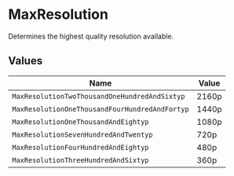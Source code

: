 # MaxResolution

Determines the highest quality resolution available.



## Values

| Name                                           | Value                                          |
| ---------------------------------------------- | ---------------------------------------------- |
| `MaxResolutionTwoThousandOneHundredAndSixtyp`  | 2160p                                          |
| `MaxResolutionOneThousandFourHundredAndFortyp` | 1440p                                          |
| `MaxResolutionOneThousandAndEightyp`           | 1080p                                          |
| `MaxResolutionSevenHundredAndTwentyp`          | 720p                                           |
| `MaxResolutionFourHundredAndEightyp`           | 480p                                           |
| `MaxResolutionThreeHundredAndSixtyp`           | 360p                                           |